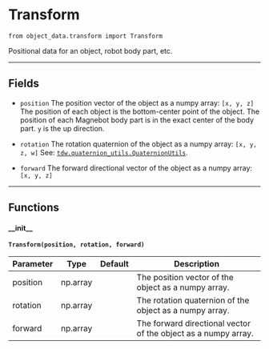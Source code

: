 # Transform

`from object_data.transform import Transform`

Positional data for an object, robot body part, etc.

***

## Fields

- `position` The position vector of the object as a numpy array: `[x, y, z]` The position of each object is the bottom-center point of the object. The position of each Magnebot body part is in the exact center of the body part. `y` is the up direction.

- `rotation` The rotation quaternion of the object as a numpy array: `[x, y, z, w]` See: [`tdw.quaternion_utils.QuaternionUtils`](https://github.com/threedworld-mit/tdw/blob/master/Documentation/python/tdw_utils.md#quaternionutils).

- `forward` The forward directional vector of the object as a numpy array: `[x, y, z]`

***

## Functions

#### \_\_init\_\_

**`Transform(position, rotation, forward)`**

| Parameter | Type | Default | Description |
| --- | --- | --- | --- |
| position |  np.array |  | The position vector of the object as a numpy array. |
| rotation |  np.array |  | The rotation quaternion of the object as a numpy array. |
| forward |  np.array |  | The forward directional vector of the object as a numpy array. |

